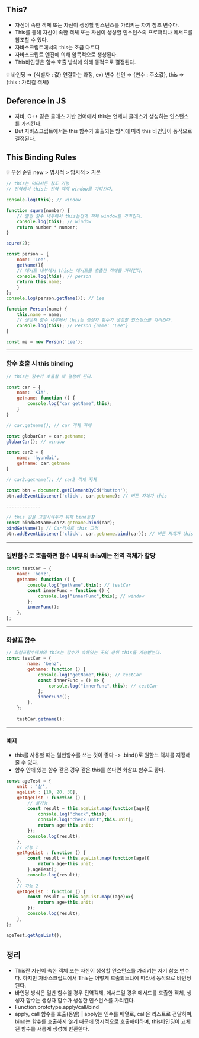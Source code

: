 ## This?

- 자신이 속한 객체 또는 자신이 생성할 인스턴스를 가리키는 자기 참조 변수다.
- This를 통해 자신이 속한 객체 또는 자신이 생성할 인스턴스의 프로퍼티나 메서드를 참조할 수 있다.
- 자바스크립트에서의 this는 조금 다르다
- 자바스크립트 엔진에 의해 암묵적으로 생성된다.
- This바인딩은 함수 호출 방식에 의해 동적으로 결정된다.

💡 바인딩 ⇒ {식별자 : 값} 연결하는 과정, ex) 변수 선언 ⇒ {변수 : 주소값}, this ⇒ {this : 가리킬 객체}

## Deference in JS

- 자바, C++ 같은 클래스 기반 언어에서 this는 언제나 클래스가 생성하는 인스턴스를 가리킨다.
- But 자바스크립트에서는 this 함수가 호출되는 방식에 따라 this 바인딩이 동적으로 결정된다.

## This Binding Rules

💡 우선 순위 new > 명시적 > 암시적 > 기본

```jsx
// this는 어디서든 참조 가능
// 전역에서 this는 전역 객체 window를 가리킨다.

console.log(this); // window

function squre(number) {
    // 일반 함수 내부에서 this는전역 객체 window를 가리킨다.
    console.log(this); // window
    return number * number;
}

squre(2);

const person = {
    name: 'Lee',
    getName(){
    // 메서드 내부에서 this는 메서드를 호출한 객체를 가리킨다.
    console.log(this); // person
    return this.name;
    }
};
console.log(person.getName()); // Lee

function Person(name) {
    this.name = name;
    // 생성자 함수 내부에서 this는 생성자 함수가 생성할 인스턴스를 가리킨다.
    console.log(this); // Person {name: "Lee"}
}

const me = new Person('Lee');
```

---

### 함수 호출 시 this binding

```jsx
// this는 함수가 호출될 때 결정이 된다.

const car = {
    name: 'KIA',
    getname: function () {
        console.log("car getName",this);
    }
}

// car.getname(); // car 객체 자체

const globarCar = car.getname;
globarCar(); // window

const car2 = {
    name: 'hyundai',
    getname: car.getname
}

// car2.getname(); // car2 객체 자체

const btn = document.getElementById('button');
btn.addEventListener('click', car.getname); // 버튼 자체가 this

-------------

// this 값을 고정시켜주기 위해 bind등장
const bindGetName=car2.getname.bind(car);
bindGetName(); // Car객체로 this 고정 
btn.addEventListener('click', car.getname.bind(car)); // 버튼 자체가 this
```

---

### 일반함수로 호출하면 함수 내부의 this에는 전역 객체가 할당

```jsx
const testCar = {
    name: 'benz',
    getname: function () {
        console.log("getName",this); // testCar
        const innerFunc = function () {
            console.log("innerFunc",this); // window
        };
        innerFunc();
    },
};
```

---

### 화살표 함수

```jsx
// 화살표함수에서의 this는 함수가 속해있는 곳의 상위 this를 계승받는다.
const testCar = {
        name: 'benz',
        getname: function () {
            console.log("getName",this); // testCar
            const innerFunc = () => {
                console.log("innerFunc",this); // testCar
            };
            innerFunc();
        },
    };
    
    testCar.getname();
```

---

### 예제

- this를 사용할 때는 일반함수를 쓰는 것이 좋다 -> .bind()로 원한느 객체를 지정해 줄 수 있다.
- 함수 안에 있는 함수 같은 경우 같은 this를 쓴다면 화살표 함수도 좋다.

```jsx
const ageTest = {
    unit : '살',
    ageList : [10, 20, 30],
    getAgeList : function () {
        // 불가능
        const result = this.ageList.map(function(age){
            console.log('check',this);
            console.log('check unit',this.unit);
            return age+this.unit;
        });
        console.log(result);
    },
    // 가능 1
    getAgeList : function () {
        const result = this.ageList.map(function(age){
            return age+this.unit;
        },ageTest);
        console.log(result);
    },
    // 가능 2
    getAgeList : function () {
        const result = this.ageList.map((age)=>{
            return age+this.unit;
        });
        console.log(result);
    },
};

ageTest.getAgeList();

```

## 정리

- This란 자신이 속한 객체 또는 자신이 생성할 인스턴스를 가리키는 자기 참조 변수다. 하지만 자바스크립트에서 This는 어떻게 호출되느냐에 따라서 동적으로 바인딩 된다.
- 바인딩 방식은 일반 함수일 경우 전역객체, 메서드일 경우 메서드를 호출한 객체, 생성자 함수는 생성자 함수가 생성한 인스턴스를 가리킨다.
- Function.prototype.apply/call/bind
- apply, call 함수를 호출(동일) | apply는 인수를 배열로, call은 리스트로 전달하며, bind는 함수를 호출하지 않기 때문에 명시적으로 호출해야하며, this바인딩이 교체된 함수를 새롭게 생성해 반환한다.